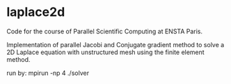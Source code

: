 # laplace2d

Code for the course of Parallel Scientific Computing at ENSTA Paris.

Implementation of parallel Jacobi and Conjugate gradient method to solve a 2D Laplace equation with unstructured mesh using the finite element method.

run by:
mpirun -np 4 ./solver

